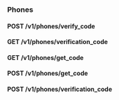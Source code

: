 ### Phones



#### POST /v1/phones/verify\_code

 



#### GET /v1/phones/verification\_code

 



#### GET /v1/phones/get\_code

 



#### POST /v1/phones/get\_code

 



#### POST /v1/phones/verification\_code

 




